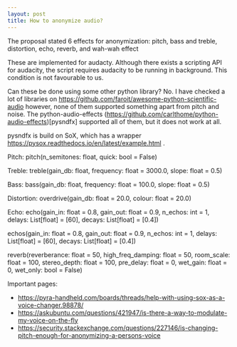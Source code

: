 ```yaml
---
layout: post
title: How to anonymize audio?
---
```


The proposal stated 6 effects for anonymization: pitch, bass and treble, distortion, echo, reverb, and wah-wah effect

These are implemented for audacty. Although there exists a scripting API for audacity, the script requires audacity to be running in background. This condition is not favourable to us. 

Can these be done using some other python library? No. 
I have checked a lot of libraries on https://github.com/faroit/awesome-python-scientific-audio however, none of them supported something apart from pitch and noise. The python-audio-effects (https://github.com/carlthome/python-audio-effects)[pysndfx] supported all of them, but it does not work at all.

pysndfx is build on SoX, which has a wrapper https://pysox.readthedocs.io/en/latest/example.html . 


Pitch: pitch(n_semitones: float, quick: bool = False)

Treble: treble(gain_db: float, frequency: float = 3000.0, slope: float = 0.5)

Bass: bass(gain_db: float, frequency: float = 100.0, slope: float = 0.5)

Distortion: overdrive(gain_db: float = 20.0, colour: float = 20.0)

Echo: echo(gain_in: float = 0.8, gain_out: float = 0.9, n_echos: int = 1, delays: List[float] = [60], decays: List[float] = [0.4])	

echos(gain_in: float = 0.8, gain_out: float = 0.9, n_echos: int = 1, delays: List[float] = [60], decays: List[float] = [0.4])

reverb(reverberance: float = 50, high_freq_damping: float = 50, room_scale: float = 100, stereo_depth: float = 100, pre_delay: float = 0, wet_gain: float = 0, wet_only: bool = False)


Important pages: 
* https://pyra-handheld.com/boards/threads/help-with-using-sox-as-a-voice-changer.98878/
* https://askubuntu.com/questions/421947/is-there-a-way-to-modulate-my-voice-on-the-fly
* https://security.stackexchange.com/questions/227146/is-changing-pitch-enough-for-anonymizing-a-persons-voice